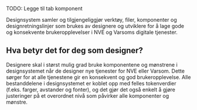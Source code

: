 <PageHeader title="For designere" imagePath="../../../assets/images/design-services.png"></PageHeader>
TODO: Legge til tab komponent

Designsystem samler og tilgjengeliggjør verktøy, filer, komponenter og designretningslinjer som brukes av designere og utviklere for å lage gode og konsekvente brukeropplevelser i NVE og Varsoms digitale tjenester.

## Hva betyr det for deg som designer?

Designere skal i størst mulig grad bruke komponentene og mønstrene i designsystemet når de designer nye tjenester for NVE eller Varsom. Dette sørger for at alle tjenestene gir en konsekvent og god brukeropplevelse. Alle bestanddelene i designsystemet er koblet opp med felles tokenverdier (f.eks. farger, avstander og fonter), og det gjør det også enkelt å gjøre justeringer på et overordnet nivå som påvirker alle komponenter og mønstre.
